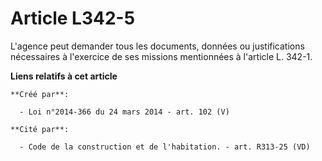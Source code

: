 # Article L342-5

L'agence peut demander tous les documents, données ou justifications nécessaires à l'exercice de ses missions mentionnées à
l'article L. 342-1.

**Liens relatifs à cet article**

	**Créé par**:

	  - Loi n°2014-366 du 24 mars 2014 - art. 102 (V)

	**Cité par**:

	  - Code de la construction et de l'habitation. - art. R313-25 (VD)
